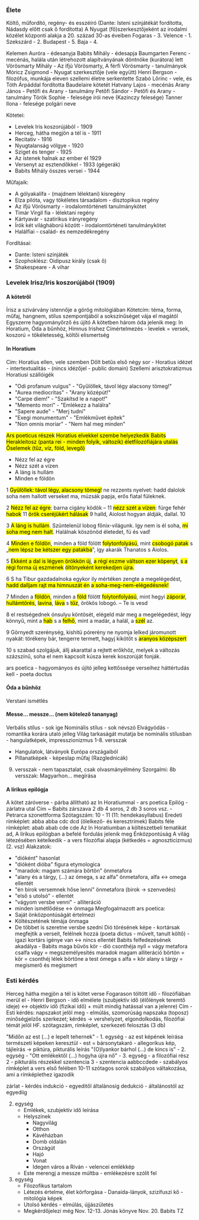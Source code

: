 ### Élete
Költő, műfordító, regény- és esszéíró (Dante: Isteni színjátékát fordította, Nádasdy előtt csak ő fordította)
A Nyugat (fő)szerkesztőjeként az irodalmi közélet központi alakja a 20. század 30-as éveiben
Fogaras - 3.
Velence - 1.
Szekszárd - 2.
Budapest - 5.
Baja - 4.

Kelemen Auróra - édesanyja
Babits Mihály - édesapja
Baumgarten Ferenc - mecénás, halála után létrehozott alapítványának döntnöke (kurátora) lett
Vörösmarty Mihály - Az ifjú Vörösmarty, A férfi Vörösmarty - tanulmányok 
Móricz Zsigmond - Nyugat szerkesztője (vele együtt)
Henri Bergson - filozófus, munkája eleven szellemi életre serkentette
Szabó Lőrinc - vele, és Tóth Árpáddal fordította Baudelaire kötetét
Hatvany Lajos - mecénás
Arany János - Petőfi és Arany - tanulmány
Petőfi Sándor - Petőfi és Arany - tanulmány
Török Sophie - felesége írói neve (Kazinczy felesége)
Tanner Ilona - felesége polgári neve

Kötetei:
- Levelek Iris koszorújából - 1909
- Herceg, hátha megjön a tél is - 1911
- Recitativ - 1916
- Nyugtalanság völgye - 1920
- Sziget és tenger - 1925
- Az istenek halnak az ember él 1929
- Versenyt az esztendőkkel - 1933 (gégerák)
- Babits Mihály összes versei - 1944

Műfajaik:
- A gólyakalifa - (majdnem lélektani) kisregény
- Elza pilóta, vagy tökéletes társadalom - disztopikus regény
- Az ifjú Vörösmarty - irodalomtörténeti tanulmánykötet
- Timár Virgil fia - lélektani regény
- Kártyavár - szatirikus irányregény
- Írók két világháború között - irodalomtörténeti tanulmánykötet
- Halálfiai - család- és nemzedékregény

Fordításai:
- Dante: Isteni színjáték
- Szophoklész: Oidipusz király (csak ő)
- Shakespeare - A vihar

### Levelek Irisz/Iris koszorújából (1909)
#### A kötetről
Írisz a szivárvány istennője a görög mitológiában
Kötetcím: téma, forma, műfaj, hangnem, stílus szempontjából a sokszínűséget vája el magától
Egyszerre hagyományőrző és újító
A kötetben három óda jelenik meg: In Horatium, Óda a bűnhöz, Himnus Irishez
Címértelmezés - levelek = versek, koszorú = tökéletesség, költői elismertség
#### In Horatium
Cím: Horatius ellen, vele szemben
Dőlt betűs első négy sor - Horatius idézet - intertextualitás - (nincs idézőjel - public domain)
Szellemi arisztokratizmus
Horatiusi szállóigék
- "Odi profanum vulgus" - "Gyűlöllek, távol légy alacsony tömeg!"
- "Aurea mediocritas" - "Arany középút!"
- "Carpe diem!" - "Szakítsd le a napot!"
- "Memento mori" - "Emlékezz a halálra"
- "Sapere aude" - "Merj tudni"
- "Exegi monumentum" - "Emlékművet építek"
- "Non omnis moriar" - "Nem hal meg minden"

<mark class="hltr-green">Ars poeticus részek</mark>
<mark class="hltr-red">Horatius elvekkel szembe helyezkedik Babits</mark>
<mark class="hltr-cyan">Herakleitosz (panta rei - minden folyik, változik) életfilozófiájára utalás</mark>
<mark class="hltr-orange">Őselemek (tűz, víz, föld, levegő)</mark>
- Nézz fel az égre
- Nézz szét a vízen
- A láng is hullám
- Minden e földön

1
<mark class="hltr-red">Gyülöllek: távol légy, alacsony tömeg!</mark>
ne rezzents nyelvet: hadd dalolok soha
nem hallott verseket ma, múzsák
papja, erős fiatal füleknek.

2
<mark class="hltr-orange">Nézz fel az égre</mark>: barna cigány ködök – 11
<mark class="hltr-orange">nézz szét a vízen</mark>: fürge fehér <mark class="hltr-cyan">habok</mark> 11
<mark class="hltr-cyan">örök cseréjükért hálásak</mark> 9
halld, Aiolost hogyan áldják, dallal. 10

3
<mark class="hltr-orange">A láng is hullám</mark>. Szüntelenül lobog
főnix-világunk. Igy nem is él soha,
<mark class="hltr-red">mi soha meg nem halt</mark>. Halálnak
köszönöd életedet, fü és vad!

4
<mark class="hltr-orange">Minden e földön</mark>, minden a föld fölött
<mark class="hltr-cyan">folytonfolyású</mark>, mint <mark class="hltr-orange">csobogó patak</mark>
s „<mark class="hltr-cyan">nem lépsz be kétszer egy patakba</mark>”,
így akarák Thanatos s Aiolos.

5
<mark class="hltr-green">Ekként a dal is <mark class="hltr-cyan">légyen örökkön új</mark></mark>,
<mark class="hltr-green">a régi eszme váltson ezer köpenyt</mark>,
<mark class="hltr-green">s a régi forma új eszmének</mark>
<mark class="hltr-green"><mark class="hltr-red">öltönyeként kerekedjen újra</mark>.</mark>

6
S ha Tibur gazdadalnoka egykor ily
mértéken zengte a megelégedést,
<mark class="hltr-green">hadd dalljam rajt ma himnuszát én</mark>
<mark class="hltr-green">a <mark class="hltr-red">soha-meg-nem-elégedésnek!</mark></mark>

7
Minden a <mark class="hltr-orange">földön</mark>, minden a <mark class="hltr-orange">föld</mark> fölött
<mark class="hltr-cyan">folytonfolyású</mark>, mint hegyi <mark class="hltr-orange">záporár</mark>,
<mark class="hltr-orange">hullámtörés</mark>, <mark class="hltr-orange">lavina</mark>, <mark class="hltr-orange">láva</mark>
s <mark class="hltr-orange">tűz</mark>, örökös lobogó. – Te is vesd

8
el restségednek ónsulyu köntösét,
elégeld már meg a megelégedést,
légy könnyű, mint a <mark class="hltr-orange">hab</mark> s a <mark class="hltr-orange">felhő</mark>,
mint a madár, a halál, a <mark class="hltr-orange">szél</mark> az.

9
Görnyedt szerénység, kishitü pórerény
ne nyomja lelked járomunott nyakát:
törékeny bár, tengerre termett,
hagyj kikötőt s <mark class="hltr-red">aranyos középszert</mark>

10
s szabad szolgájuk, állj akarattal a
rejtett erőkhöz, melyek a változás
százszínű, soha el nem kapcsolt
kúsza kerek koszorúját fonják.

ars poetica - hagyományos és újító jelleg kettőssége
verseihez háttértudás kell - poeta doctus

#### Óda a bűnhöz
Verstani ismétlés
#### Messe... messze... (nem kötelező tananyag)
Verbális stílus - sok ige
Nominális stílus - sok névszó
Elvágyódás - romantika korára utaló jelleg
Világ tarkaságát mutatja be nominális stílusban - hangulatképek, impresszionizmus
1-8. versszak
- Hangulatok, látványok Európa országaiból
- Pillanatképek - képeslap műfaj (Razglednicák)
9. versszak - nem tapasztalat, csak olvasmányélmény
Szorgalmi: 8b versszak: Magyarhon... megírása
#### A lírikus epilógja
A kötet záróverse - párba állítható az In Horatiummal - ars poetica
Epilóg - zárlatra utal
Cím ~ Babits zárszava
2 db 4 soros, 2 db 3 soros vsz. - Petrarca szonettforma
Szótagszám: 10 - 11 (11: hendekasyllabus)
Eredeti rímképlet: abba abba cdc dcd (ölelkező- és keresztrímek)
Babits féle rímképlet: abab abab cde cde
Az In Horatiumban a költészetbeli tematikát ad, A lírikus epilógban a befelé fordulás jelenik meg
Énközpontúság
A világ létezésében kételkedik - a vers filozófiai alapja (kétkedés = agnoszticizmus) (2. vsz)
Alakzatok:
- "dióként" hasonlat
- "dióként dióba" figura etymologica
- "maradok: magam számára börtön" önmetafora
- "alany és a tárgy, (...) az ómega, s az alfa" önmetafora, alfa <-> omega ellentét
- "én birok versemnek hőse lenni" önmetafora (birok -> szenvedés)
- "első s utolsó" - ellentét
- "vágyom versbe venni" - alliteráció
- minden ismétlődése <-> önmaga
Megfogalmazott ars poetica:
- Saját önközpontúságát értelmezi
- Költészetének témája önmaga
- De többet is szeretne versbe szedni
Dió törésének képe - kortársak megfejtik a verseit, felélnek hozzá (poeta dictus - művelt, tanult költő) - igazi kortárs igénye
van <-> nincs ellentét
Babits felfedezésének akadálya - Babits maga
bűvös kör - dió csonthéja
nyíl = vágy metafora
csalfa vágy = megszemélyesítés
maradok magam alliteráció
börtön = kör = csonthéj
lélek börtöne a test
ómega s alfa = kör
alany s tárgy = megismerő és megismert
### Esti kérdés
Herceg hátha megjön a tél is kötet verse
Fogarason töltött idő - filozófiában merül el  - Henri Bergson - idő elmélete (szubjektív idő (élőlények teremtő ideje) <-> objektív idő (fizikai idő) + múlt mindig hatással van a jelenre)
Cím - Esti kérdés: napszakot jelöl meg - elmúlás, szomorúság napszaka (toposz) minőségjelzős szerkezet; kérdés -> vershelyzet, elgondolkodás, filozófiai témát jelöl
HF. szótagszám, rímképlet, szerkezeti felosztás (3 db)

"Midőn az est (...) e lepelt tehernek" - 1. egység - az est képének leírása természeti képeken keresztül - est = bársonytakaró - allegorikus kép, tájleírás -> piktúra, pikturális leírás
"(O)lyankor bárhol (...) de kincs is" - 2. egység - 
"Ott emlékektől (...) hogyha újra nő" - 3. egység - a filozófiai rész
2 - pikturális részekkel szentencia
3 - szentencia
aabbccdede - szabályos rímképlet a vers első felében
10-11 szótagos sorok szabályos váltakozása, ami a rímképlethez igazodik

zárlat - kérdés
indukció - egyeditől általánosig
dedukció - általánostól az egyediig

2. egység
	- Emlékek, szubjektív idő leírása
	- Helyszínek
		- Nagyvilág
		- Otthon
		- Kávéházban
		- Domb oldalán
		- Országút
		- Hajó
		- Vonat
		- Idegen város a Ríván - velencei emlékkép
	- Este merengj a messze múltba - emlékezésre szólít fel
3. egység
	- Filozofikus tartalom
	- Létezés értelme, élet körforgása - Danaida-lányok, szizifuszi kő - mitológia képek
	- Utolsó kérdés - elmúlás, újjászületés
	- Megkérdőjelezi még
Nov. 12-13. Jónás könyve
Nov. 20. Babits TZ